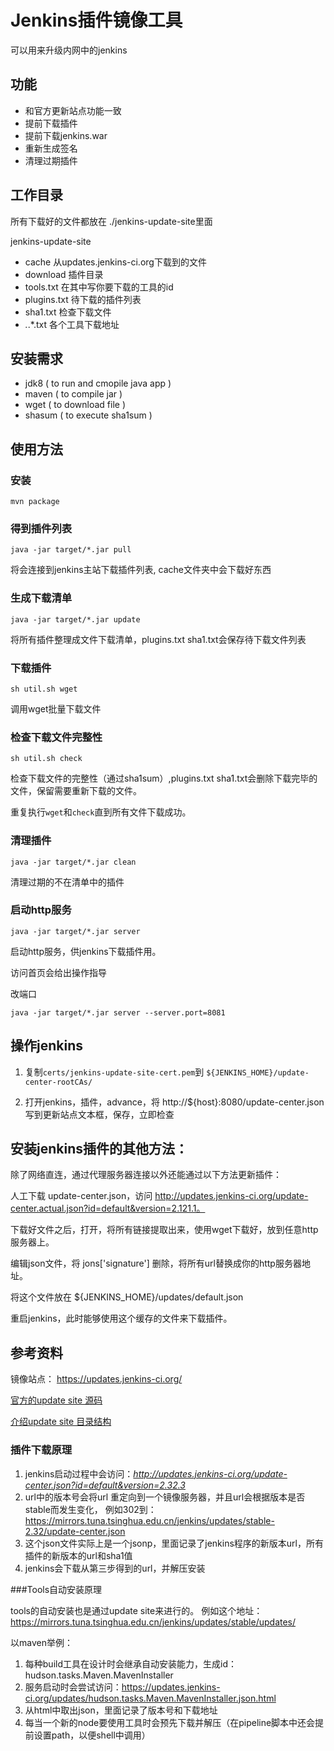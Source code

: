 # Jenkins插件镜像工具

可以用来升级内网中的jenkins

## 功能

- 和官方更新站点功能一致
- 提前下载插件
- 提前下载jenkins.war
- 重新生成签名
- 清理过期插件

## 工作目录

所有下载好的文件都放在 ./jenkins-update-site里面

jenkins-update-site
- cache 从updates.jenkins-ci.org下载到的文件
- download 插件目录
- tools.txt 在其中写你要下载的工具的id
- plugins.txt 待下载的插件列表
- sha1.txt 检查下载文件
- *.*.*.txt 各个工具下载地址


## 安装需求

- jdk8   ( to run and cmopile java app )
- maven  ( to compile jar )
- wget   ( to download file )
- shasum ( to execute sha1sum )

 
## 使用方法

### 安装

    mvn package 

### 得到插件列表

    java -jar target/*.jar pull

将会连接到jenkins主站下载插件列表, cache文件夹中会下载好东西
   
### 生成下载清单

    java -jar target/*.jar update

将所有插件整理成文件下载清单，plugins.txt sha1.txt会保存待下载文件列表
  
### 下载插件

    sh util.sh wget
调用wget批量下载文件  

### 检查下载文件完整性

    sh util.sh check  

检查下载文件的完整性（通过sha1sum）,plugins.txt sha1.txt会删除下载完毕的文件，保留需要重新下载的文件。
 
重复执行`wget`和`check`直到所有文件下载成功。 

### 清理插件

    java -jar target/*.jar clean

清理过期的不在清单中的插件
  
### 启动http服务

    java -jar target/*.jar server
    
启动http服务，供jenkins下载插件用。

访问首页会给出操作指导

改端口

    java -jar target/*.jar server --server.port=8081

## 操作jenkins

1. 复制`certs/jenkins-update-site-cert.pem`到 `${JENKINS_HOME}/update-center-rootCAs/`
    
2. 打开jenkins，插件，advance，将 http://${host}:8080/update-center.json写到更新站点文本框，保存，立即检查

## 安装jenkins插件的其他方法：

除了网络直连，通过代理服务器连接以外还能通过以下方法更新插件：

人工下载 update-center.json，访问 http://updates.jenkins-ci.org/update-center.actual.json?id=default&version=2.121.1。

下载好文件之后，打开，将所有链接提取出来，使用wget下载好，放到任意http服务器上。

编辑json文件，将 jons['signature'] 删除，将所有url替换成你的http服务器地址。

将这个文件放在 ${JENKINS_HOME}/updates/default.json

重启jenkins，此时能够使用这个缓存的文件来下载插件。


## 参考资料

镜像站点： https://updates.jenkins-ci.org/

[官方的update site 源码](https://github.com/jenkins-infra/update-center2/blob/master/site/README.md)

[介绍update site 目录结构](https://github.com/jenkins-infra/update-center2/blob/master/site/LAYOUT.md)


### 插件下载原理

1. jenkins启动过程中会访问：*http://updates.jenkins-ci.org/update-center.json?id=default&version=2.32.3*
2. url中的版本号会将url 重定向到一个镜像服务器，并且url会根据版本是否stable而发生变化，
   例如302到：https://mirrors.tuna.tsinghua.edu.cn/jenkins/updates/stable-2.32/update-center.json
3. 这个json文件实际上是一个jsonp，里面记录了jenkins程序的新版本url，所有插件的新版本的url和sha1值
4. jenkins会下载从第三步得到的url，并解压安装

###Tools自动安装原理

tools的自动安装也是通过update site来进行的。
例如这个地址：https://mirrors.tuna.tsinghua.edu.cn/jenkins/updates/stable/updates/

以maven举例：

1. 每种build工具在设计时会继承自动安装能力，生成id：hudson.tasks.Maven.MavenInstaller
2. 服务启动时会尝试访问：https://updates.jenkins-ci.org/updates/hudson.tasks.Maven.MavenInstaller.json.html
3. 从html中取出json，里面记录了版本号和下载地址
4. 每当一个新的node要使用工具时会预先下载并解压（在pipeline脚本中还会提前设置path，以便shell中调用）
